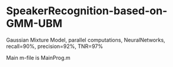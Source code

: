 # SpeakerRecognition-based-on-GMM-UBM
Gaussian Mixture Model, parallel computations, NeuralNetworks, recall=90%, precision=92%, TNR=97%

Main m-file is MainProg.m
